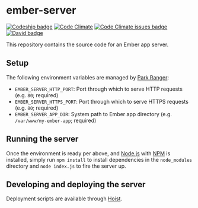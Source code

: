 # ember-server

[![Codeship badge](https://codeship.com/projects/55dda650-f3c7-0134-0ba3-32e4a8253cde/status?branch=master)](https://app.codeship.com/projects/132772)
[![Code Climate](https://codeclimate.com/github/neotoma/ember-server/badges/gpa.svg)](https://codeclimate.com/github/neotoma/ember-server)
[![Code Climate issues badge](https://codeclimate.com/github/neotoma/ember-server/badges/issue_count.svg)](https://codeclimate.com/github/neotoma/ember-server/issues)
[![David badge](https://david-dm.org/neotoma/ember-server.svg)](https://david-dm.org/neotoma/ember-server)

This repository contains the source code for an Ember app server.

## Setup

The following environment variables are managed by [Park Ranger](https://github.com/markmhx/park-ranger):

- `EMBER_SERVER_HTTP_PORT`: Port through which to serve HTTP requests (e.g. `80`; required)
- `EMBER_SERVER_HTTPS_PORT`: Port through which to serve HTTPS requests (e.g. `80`; required)
- `EMBER_SERVER_APP_DIR`: System path to Ember app directory (e.g. `/var/www/my-ember-app`; required)

## Running the server

Once the environment is ready per above, and [Node.js](http://nodejs.org/) with [NPM](https://www.npmjs.com/) is installed, simply run `npm install` to install dependencies in the `node_modules` directory and `node index.js` to fire the server up.

## Developing and deploying the server

Deployment scripts are available through [Hoist](https://github.com/markmhx/grunt-hoist).
